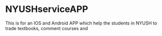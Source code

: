 # NYUSHserviceAPP
This is for an IOS and Android APP which help the students in NYUSH to trade textbooks, comment courses and  

